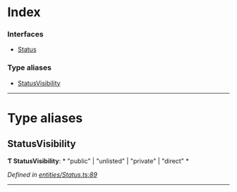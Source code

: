 

# Index

### Interfaces

* [Status](../interfaces/_entities_status_.status.md)

### Type aliases

* [StatusVisibility](_entities_status_.md#statusvisibility)

---

# Type aliases

<a id="statusvisibility"></a>

##  StatusVisibility

**Ƭ StatusVisibility**: * "public" &#124; "unlisted" &#124; "private" &#124; "direct"
*

*Defined in [entities/Status.ts:89](https://github.com/aendrew/core/blob/a43c578/src/entities/Status.ts#L89)*

___

